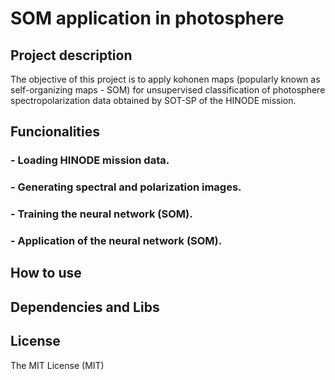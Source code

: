 # SOM application in photosphere

## Project description
The objective of this project is to apply kohonen maps (popularly known as self-organizing maps - SOM) for unsupervised classification of photosphere spectropolarization data obtained by SOT-SP of the HINODE mission.

## Funcionalities
### - Loading HINODE mission data.
### - Generating spectral and polarization images.
### - Training the neural network (SOM).
### - Application of the neural network (SOM).

## How to use

## Dependencies and Libs

## License 
The MIT License (MIT)
